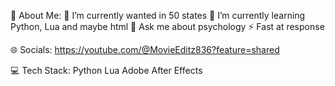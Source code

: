 💫 About Me:
🔭 I’m currently wanted in 50 states
🌱 I’m currently learning Python, Lua and maybe html
💬 Ask me about psychology
⚡ Fast at response

🌐 Socials:
 https://youtube.com/@MovieEditz836?feature=shared

💻 Tech Stack:
Python Lua Adobe After Effects
